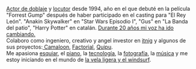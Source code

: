 <a href="http://mutsuda.com/doblaje" target="_blank">Actor de doblaje</a> y <a href="http://mutsuda.com/publicidad" target="_blank">locutor</a> desde 1994, año en el que debuté en la película "Forrest Gump" después de haber participado en el casting para "El Rey León". "Anakin Skywalker" en "Star Wars Episodio I", "Gus" en "La Banda del patio", "Harry Potter" en catalán. <a href="https://www.youtube.com/watch?v=ZO5GtBf9pv0" target="_blank">Durante 20 años mi voz ha ido cambiando.</a></br>
Colaboro como ingeniero, creativo y angel investor en <a href="http://itnig.net" target="_blank">itnig</a> y algunos de sus proyectos:<a href="http://camaloon.es" target="_blank"> Camaloon</a>, <a href="http://factorialhr.es" target="_blank">Factorial</a>, <a href="http://getquipu.com" target="_blank">Quipu</a>.</br>
Me apasiona <a href="https://www.youtube.com/watch?v=Z8XmWOzT1-w&list=PLOH2_TvzFHYwUsNby2qdG70Z8ft32seL8" target="_blank">esquiar</a>, el <a href="https://www.youtube.com/watch?v=ZkxkOel8Pe0&list=PLOH2_TvzFHYwArZ_ezh4GaWY3PPnSddk_" target="_blank">piano</a>, la <a href="https://blog.mutsuda.com/tagged/coding" target="_blank">tecnología</a>, la <a href="http://instagram.com/mutsuda" target="_blank">fotografía</a>, la <a href="https://blog.mutsuda.com/tagged/music" target="_blank">música</a> y me estoy iniciando en el mundo de <a href="https://www.youtube.com/watch?v=EJsdYQDNvZs" target="_blank">la vela ligera y el windsurf</a>.
